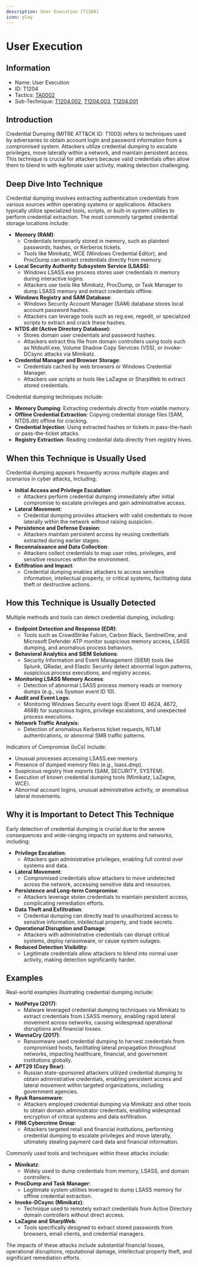 ```yaml
---
description: User Execution [T1204]
icon: play
---
```


# User Execution

## Information

* Name: User Execution
* ID: T1204
* Tactics: [TA0002](../)
* Sub-Technique: [T1204.002](t1204.002.md), [T1204.003](t1204.003.md), [T1204.001](t1204.001.md)

## Introduction

Credential Dumping (MITRE ATT\&CK ID: T1003) refers to techniques used by adversaries to obtain account login and password information from a compromised system. Attackers utilize credential dumping to escalate privileges, move laterally within a network, and maintain persistent access. This technique is crucial for attackers because valid credentials often allow them to blend in with legitimate user activity, making detection challenging.

## Deep Dive Into Technique

Credential dumping involves extracting authentication credentials from various sources within operating systems or applications. Attackers typically utilize specialized tools, scripts, or built-in system utilities to perform credential extraction. The most commonly targeted credential storage locations include:

* **Memory (RAM)**:
  * Credentials temporarily stored in memory, such as plaintext passwords, hashes, or Kerberos tickets.
  * Tools like Mimikatz, WCE (Windows Credential Editor), and ProcDump can extract credentials directly from memory.
* **Local Security Authority Subsystem Service (LSASS)**:
  * Windows LSASS.exe process stores user credentials in memory during interactive logins.
  * Attackers use tools like Mimikatz, ProcDump, or Task Manager to dump LSASS memory and extract credentials offline.
* **Windows Registry and SAM Database**:
  * Windows Security Account Manager (SAM) database stores local account password hashes.
  * Attackers can leverage tools such as reg.exe, regedit, or specialized scripts to extract and crack these hashes.
* **NTDS.dit (Active Directory Database)**:
  * Stores domain user credentials and password hashes.
  * Attackers extract this file from domain controllers using tools such as Ntdsutil.exe, Volume Shadow Copy Services (VSS), or invoke-DCsync attacks via Mimikatz.
* **Credential Manager and Browser Storage**:
  * Credentials cached by web browsers or Windows Credential Manager.
  * Attackers use scripts or tools like LaZagne or SharpWeb to extract stored credentials.

Credential dumping techniques include:

* **Memory Dumping**: Extracting credentials directly from volatile memory.
* **Offline Credential Extraction**: Copying credential storage files (SAM, NTDS.dit) offline for cracking.
* **Credential Injection**: Using extracted hashes or tickets in pass-the-hash or pass-the-ticket attacks.
* **Registry Extraction**: Reading credential data directly from registry hives.

## When this Technique is Usually Used

Credential dumping appears frequently across multiple stages and scenarios in cyber attacks, including:

* **Initial Access and Privilege Escalation**:
  * Attackers perform credential dumping immediately after initial compromise to escalate privileges and gain administrative access.
* **Lateral Movement**:
  * Credential dumping provides attackers with valid credentials to move laterally within the network without raising suspicion.
* **Persistence and Defense Evasion**:
  * Attackers maintain persistent access by reusing credentials extracted during earlier stages.
* **Reconnaissance and Data Collection**:
  * Attackers collect credentials to map user roles, privileges, and sensitive resources within the environment.
* **Exfiltration and Impact**:
  * Credential dumping enables attackers to access sensitive information, intellectual property, or critical systems, facilitating data theft or destructive actions.

## How this Technique is Usually Detected

Multiple methods and tools can detect credential dumping, including:

* **Endpoint Detection and Response (EDR)**:
  * Tools such as CrowdStrike Falcon, Carbon Black, SentinelOne, and Microsoft Defender ATP monitor suspicious memory access, LSASS dumping, and anomalous process behaviors.
* **Behavioral Analytics and SIEM Solutions**:
  * Security Information and Event Management (SIEM) tools like Splunk, QRadar, and Elastic Security detect abnormal logon patterns, suspicious process executions, and registry access.
* **Monitoring LSASS Memory Access**:
  * Detection of abnormal LSASS process memory reads or memory dumps (e.g., via Sysmon event ID 10).
* **Audit and Event Logs**:
  * Monitoring Windows Security event logs (Event ID 4624, 4672, 4688) for suspicious logins, privilege escalations, and unexpected process executions.
* **Network Traffic Analysis**:
  * Detection of anomalous Kerberos ticket requests, NTLM authentications, or abnormal SMB traffic patterns.

Indicators of Compromise (IoCs) include:

* Unusual processes accessing LSASS.exe memory.
* Presence of dumped memory files (e.g., lsass.dmp).
* Suspicious registry hive exports (SAM, SECURITY, SYSTEM).
* Execution of known credential dumping tools (Mimikatz, LaZagne, WCE).
* Abnormal account logins, unusual administrative activity, or anomalous lateral movements.

## Why it is Important to Detect This Technique

Early detection of credential dumping is crucial due to the severe consequences and wide-ranging impacts on systems and networks, including:

* **Privilege Escalation**:
  * Attackers gain administrative privileges, enabling full control over systems and data.
* **Lateral Movement**:
  * Compromised credentials allow attackers to move undetected across the network, accessing sensitive data and resources.
* **Persistence and Long-term Compromise**:
  * Attackers leverage stolen credentials to maintain persistent access, complicating remediation efforts.
* **Data Theft and Exfiltration**:
  * Credential dumping can directly lead to unauthorized access to sensitive information, intellectual property, and trade secrets.
* **Operational Disruption and Damage**:
  * Attackers with administrative credentials can disrupt critical systems, deploy ransomware, or cause system outages.
* **Reduced Detection Visibility**:
  * Legitimate credentials allow attackers to blend into normal user activity, making detection significantly harder.

## Examples

Real-world examples illustrating credential dumping include:

* **NotPetya (2017)**:
  * Malware leveraged credential dumping techniques via Mimikatz to extract credentials from LSASS memory, enabling rapid lateral movement across networks, causing widespread operational disruptions and financial losses.
* **WannaCry (2017)**:
  * Ransomware used credential dumping to harvest credentials from compromised hosts, facilitating lateral propagation throughout networks, impacting healthcare, financial, and government institutions globally.
* **APT29 (Cozy Bear)**:
  * Russian state-sponsored attackers utilized credential dumping to obtain administrative credentials, enabling persistent access and lateral movement within targeted organizations, including government agencies.
* **Ryuk Ransomware**:
  * Attackers employed credential dumping via Mimikatz and other tools to obtain domain administrator credentials, enabling widespread encryption of critical systems and data exfiltration.
* **FIN6 Cybercrime Group**:
  * Attackers targeted retail and financial institutions, performing credential dumping to escalate privileges and move laterally, ultimately stealing payment card data and financial information.

Commonly used tools and techniques within these attacks include:

* **Mimikatz**:
  * Widely used to dump credentials from memory, LSASS, and domain controllers.
* **ProcDump and Task Manager**:
  * Legitimate system utilities leveraged to dump LSASS memory for offline credential extraction.
* **Invoke-DCsync (Mimikatz)**:
  * Technique used to remotely extract credentials from Active Directory domain controllers without direct access.
* **LaZagne and SharpWeb**:
  * Tools specifically designed to extract stored passwords from browsers, email clients, and credential managers.

The impacts of these attacks include substantial financial losses, operational disruptions, reputational damage, intellectual property theft, and significant remediation efforts.
